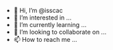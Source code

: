 - 👋 Hi, I’m @isscac
- 👀 I’m interested in ...
- 🌱 I’m currently learning ...
- 💞️ I’m looking to collaborate on ...
- 📫 How to reach me ...

<!---
isscac/isscac is a ✨ special ✨ repository because its `README.md` (this file) appears on your GitHub profile.
You can click the Preview link to take a look at your changes.
--->
